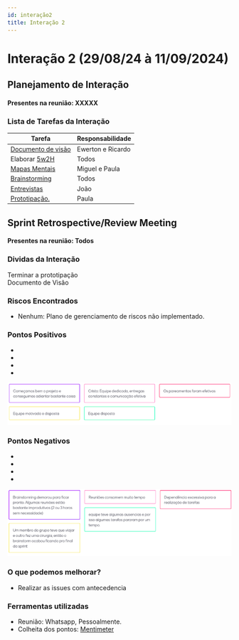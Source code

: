 ```yaml
---
id: interação2
title: Interação 2
---
```


# Interação 2 (29/08/24 à 11/09/2024)


## Planejamento de Interação
#### Presentes na reunião: XXXXX

###  Lista de Tarefas da Interação

|Tarefa|Responsabilidade|
|---|----|
| [Documento de visão](https://github.com/xxx/xxx.md) |Ewerton e Ricardo|
| Elaborar [5w2H](https://github.com/xxx/xxx.md) |Todos|
| [Mapas Mentais](https://github.com/xxx/xxx.md) |Miguel e Paula|
| [Brainstorming](https://github.com/UnBArqDsw/2020.1_G7_TCM/blob/master/docs/base/Brainstorm.md) |Todos|
|[Entrevistas](https://github.com/xxx/xxx.md) |João|
|[Prototipação.](https://github.com/xxx/xxx.md) |Paula|

## Sprint Retrospective/Review Meeting

#### Presentes na reunião: Todos

### Dividas da Interação
Terminar a prototipação  
Documento de Visão  

### Riscos Encontrados

- Nenhum: Plano de gerenciamento de riscos não implementado.


### Pontos Positivos

-
-
- 
-
![pontos positivos](../assets/Sprints/S1-positivos.png)

### Pontos Negativos

-
-
- 
-
![pontos negativos](../assets/Sprints/S1-negativos.png)

### O que podemos melhorar?
- Realizar as issues com antecedencia  


### Ferramentas utilizadas

- Reunião: Whatsapp, Pessoalmente.  
- Colheita dos pontos: [Mentimeter](https://www.mentimeter.com/)



